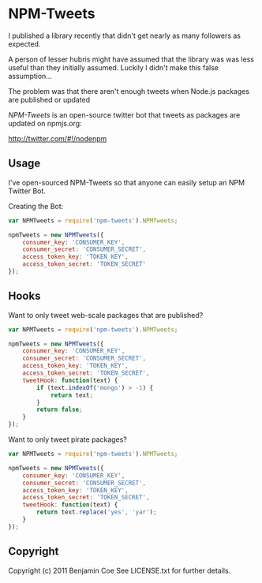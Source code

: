 NPM-Tweets
==========

I published a library recently that didn't get nearly as many followers as expected.

A person of lesser hubris might have assumed that the library was was less useful than they initially assumed. Luckily I didn't make this false assumption...

The problem was that there aren't enough tweets when Node.js packages are published or updated

*NPM-Tweets* is an open-source twitter bot that tweets as packages are updated on npmjs.org:

http://twitter.com/#!/nodenpm

Usage
-----

I've open-sourced NPM-Tweets so that anyone can easily setup an NPM Twitter Bot.

Creating the Bot:

```javascript
var NPMTweets = require('npm-tweets').NPMTweets;

npmTweets = new NPMTweets({
	consumer_key: 'CONSUMER_KEY',
	consumer_secret: 'CONSUMER_SECRET',
	access_token_key: 'TOKEN_KEY',
	access_token_secret: 'TOKEN_SECRET'
});
```

Hooks
-----

Want to only tweet web-scale packages that are published?

```javascript
var NPMTweets = require('npm-tweets').NPMTweets;

npmTweets = new NPMTweets({
	consumer_key: 'CONSUMER_KEY',
	consumer_secret: 'CONSUMER_SECRET',
	access_token_key: 'TOKEN_KEY',
	access_token_secret: 'TOKEN_SECRET',
	tweetHook: function(text) {
		if (text.indexOf('mongo') > -1) {
			return text;
		}
		return false;
	}
});
```

Want to only tweet pirate packages?

```javascript
var NPMTweets = require('npm-tweets').NPMTweets;

npmTweets = new NPMTweets({
	consumer_key: 'CONSUMER_KEY',
	consumer_secret: 'CONSUMER_SECRET',
	access_token_key: 'TOKEN_KEY',
	access_token_secret: 'TOKEN_SECRET',
	tweetHook: function(text) {
		return text.replace('yes', 'yar');
	}
});
```

Copyright
---------

Copyright (c) 2011 Benjamin Coe See LICENSE.txt for
further details.